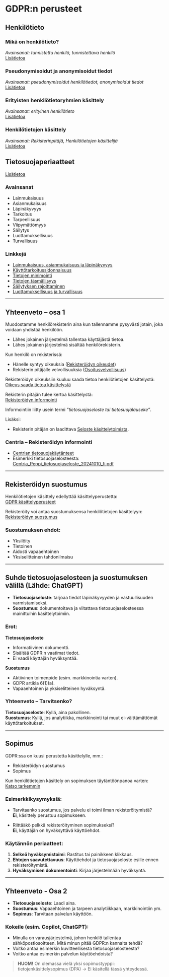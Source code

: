 # GDPR:n perusteet

## Henkilötieto

### Mikä on henkilötieto?
*Avainsanat: tunnistettu henkilö, tunnistettava henkilö*  
[Lisätietoa](https://tietosuoja.fi/mika-on-henkilotieto)

### Pseudonymisoidut ja anonymisoidut tiedot
*Avainsanat: pseudonymisoidut henkilötiedot, anonymisoidut tiedot*  
[Lisätietoa](https://tietosuoja.fi/pseudonymisointi-anonymisointi)

### Erityisten henkilötietoryhmien käsittely
*Avainsanat: erityinen henkilötieto*  
[Lisätietoa](https://tietosuoja.fi/erityisten-henkilotietoryhmien-kasittely)

### Henkilötietojen käsittely
*Avainsanat: Rekisterinpitäjä, Henkilötietojen käsittelijä*  
[Lisätietoa](https://tietosuoja.fi/henkilotietojen-kasittely)

## Tietosuojaperiaatteet
[Lisätietoa](https://tietosuoja.fi/tietosuojaperiaatteet)

### Avainsanat
- Lainmukaisuus
- Asianmukaisuus
- Läpinäkyvyys
- Tarkoitus
- Tarpeellisuus
- Viipymättömyys
- Säilytys
- Luottamuksellisuus
- Turvallisuus

### Linkkejä
- [Lainmukaisuus, asianmukaisuus ja läpinäkyvyys](https://tietosuoja.fi/lainmukaisuus-asianmukaisuus-lapinakyvyys)
- [Käyttötarkoitussidonnaisuus](https://tietosuoja.fi/kayttotarkoitussidonnaisuus)
- [Tietojen minimointi](https://tietosuoja.fi/tietojen-minimointi)
- [Tietojen täsmällisyys](https://tietosuoja.fi/tietojen-tasmallisyys)
- [Säilytyksen rajoittaminen](https://tietosuoja.fi/sailytyksen-rajoittaminen)
- [Luottamuksellisuus ja turvallisuus](https://tietosuoja.fi/luottamuksellisuus-ja-turvallisuus)

---

## Yhteenveto – osa 1

Muodostamme henkilörekisterin aina kun tallennamme pysyvästi jotain, joka voidaan yhdistää henkilöön.

- Lähes jokainen järjestelmä tallentaa käyttäjästä tietoa.
- Lähes jokainen järjestelmä sisältää henkilörekisterin.

Kun henkilö on rekisterissä:
- Hänelle syntyy oikeuksia ([Rekisteröidyn oikeudet](https://tietosuoja.fi/rekisteroidyn-oikeudet))
- Rekisterin pitäjälle velvollisuuksia ([Osoitusvelvollisuus](https://tietosuoja.fi/osoitusvelvollisuus))

Rekisteröidyn oikeuksiin kuuluu saada tietoa henkilötietojen käsittelystä:  
[Oikeus saada tietoa käsittelystä](https://tietosuoja.fi/oikeus-saada-tietoa-kasittelysta)

Rekisterin pitäjän tulee kertoa käsittelystä:  
[Rekisteröidyn informointi](https://tietosuoja.fi/rekisteroidyn-informointi)

Informointiin liitty usein termi *"tietosuojaseloste tai tietosuojalauseke”*.

Lisäksi:
- Rekisterin pitäjän on laadittava [Seloste käsittelytoimista](https://tietosuoja.fi/seloste-kasittelytoimista).

### Centria – Rekisteröidyn informointi
- [Centrian tietosuojakäytänteet](https://net.centria.fi/centria/tietosuoja/)
- Esimerkki tietosuojaselosteesta: [Centria_Peppi_tietosuojaseloste_20241010_fi.pdf](https://eu1files.itslearning.com/data/900891/421020/Centria_Peppi_tietosuojaseloste_20241010_fi.pdf)

---

## Rekisteröidyn suostumus

Henkilötietojen käsittely edellyttää käsittelyperustetta:  
[GDPR käsittelyperusteet](https://tietosuoja.fi/kasittelyperusteet)

Rekisteröity voi antaa suostumuksensa henkilötietojen käsittelyyn:  
[Rekisteröidyn suostumus](https://tietosuoja.fi/rekisteroidyn-suostumus)

### Suostumuksen ehdot:
- Yksilöity
- Tietoinen
- Aidosti vapaaehtoinen
- Yksiselitteinen tahdonilmaisu

---

## Suhde tietosuojaselosteen ja suostumuksen välillä (Lähde: ChatGPT)

- **Tietosuojaseloste**: tarjoaa tiedot läpinäkyvyyden ja vastuullisuuden varmistamiseksi.
- **Suostumus**: dokumentoitava ja viitattava tietosuojaselosteessa mainittuihin käsittelytoimiin.

### Erot:

**Tietosuojaseloste**
- Informatiivinen dokumentti.
- Sisältää GDPR:n vaatimat tiedot.
- Ei vaadi käyttäjän hyväksyntää.

**Suostumus**
- Aktiivinen toimenpide (esim. markkinointia varten).
- GDPR artikla 6(1)(a).
- Vapaaehtoinen ja yksiselitteinen hyväksyntä.

### Yhteenveto – Tarvitsenko?

**Tietosuojaseloste**: Kyllä, aina pakollinen.  
**Suostumus**: Kyllä, jos analytiikka, markkinointi tai muut ei-välttämättömät käyttötarkoitukset.

---

## Sopimus

GDPR:ssa on kuusi perustetta käsittelylle, mm.:
- Rekisteröidyn suostumus
- Sopimus

Kun henkilötietojen käsittely on sopimuksen täytäntöönpanoa varten:  
[Katso tarkemmin](https://tietosuoja.fi/kasittelyperusteet#sopimus)

### Esimerkkikysymyksiä:
- Tarvitaanko suostumus, jos palvelu ei toimi ilman rekisteröitymistä?  
**Ei**, käsittely perustuu sopimukseen.

- Riittääkö pelkkä rekisteröityminen sopimukseksi?  
**Ei**, käyttäjän on hyväksyttävä käyttöehdot.

### Käytännön periaatteet:
1. **Selkeä hyväksymistoimi**: Rastitus tai painikkeen klikkaus.
2. **Ehtojen saavutettavuus**: Käyttöehdot ja tietosuojaseloste esille ennen rekisteröitymistä.
3. **Hyväksymisen dokumentointi**: Kirjaa järjestelmään hyväksyntä.

---

## Yhteenveto - Osa 2

- **Tietosuojaseloste**: Laadi aina.
- **Suostumus**: Vapaaehtoinen ja tarpeen analytiikkaan, markkinointiin ym.
- **Sopimus**: Tarvitaan palvelun käyttöön.

### Kokeile (esim. Copilot, ChatGPT):
- Minulla on varausjärjestelmä, johon henkilö tallentaa sähköpostiosoitteen. Mitä minun pitää GDPR:n kannalta tehdä?
- Voitko antaa esimerkin kuvitteellisesta tietosuojaselosteesta?
- Voitko antaa esimerkin palvelun käyttöehdoista?

> **HUOM!** On olemassa vielä yksi sopimustyyppi: tietojenkäsittelysopimus (DPA) → Ei käsitellä tässä yhteydessä.